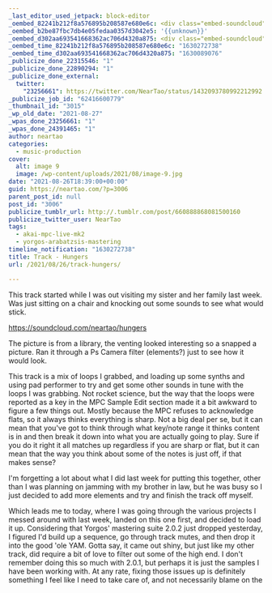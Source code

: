 ```yaml
---
_last_editor_used_jetpack: block-editor
_oembed_82241b212f8a576895b208587e680e6c: <div class="embed-soundcloud"><iframe title="Hungers by NearTao" width="500" height="400" scrolling="no" frameborder="no" src="https://w.soundcloud.com/player/?visual=true&url=https%3A%2F%2Fapi.soundcloud.com%2Ftracks%2F1114140871&show_artwork=true&maxheight=750&maxwidth=500"></iframe></div>
_oembed_b2be87fbc7db4e05fedaa0357d3042e5: '{{unknown}}'
_oembed_d302aa693541668362ac706d4320a875: <div class="embed-soundcloud"><iframe title="Hungers by NearTao" width="750" height="400" scrolling="no" frameborder="no" src="https://w.soundcloud.com/player/?visual=true&url=https%3A%2F%2Fapi.soundcloud.com%2Ftracks%2F1114140871&show_artwork=true&maxheight=1000&maxwidth=750"></iframe></div>
_oembed_time_82241b212f8a576895b208587e680e6c: "1630272738"
_oembed_time_d302aa693541668362ac706d4320a875: "1630089076"
_publicize_done_22315546: "1"
_publicize_done_22890294: "1"
_publicize_done_external:
  twitter:
    "23256661": https://twitter.com/NearTao/status/1432093780992212992
_publicize_job_id: "62416600779"
_thumbnail_id: "3015"
_wp_old_date: "2021-08-27"
_wpas_done_23256661: "1"
_wpas_done_24391465: "1"
author: neartao
categories:
  - music-production
cover:
  alt: image 9
  image: /wp-content/uploads/2021/08/image-9.jpg
date: "2021-08-26T18:39:00+00:00"
guid: https://neartao.com/?p=3006
parent_post_id: null
post_id: "3006"
publicize_tumblr_url: http://.tumblr.com/post/660888868081500160
publicize_twitter_user: NearTao
tags:
  - akai-mpc-live-mk2
  - yorgos-arabatzsis-mastering
timeline_notification: "1630272738"
title: Track - Hungers
url: /2021/08/26/track-hungers/

---
```

This track started while I was out visiting my sister and her family last week. Was just sitting on a chair and knocking out some sounds to see what would stick.

https://soundcloud.com/neartao/hungers

The picture is from a library, the venting looked interesting so a snapped a picture. Ran it through a Ps Camera filter (elements?) just to see how it would look.

This track is a mix of loops I grabbed, and loading up some synths and using pad performer to try and get some other sounds in tune with the loops I was grabbing. Not rocket science, but the way that the loops were reported as a key in the MPC Sample Edit section made it a bit awkward to figure a few things out. Mostly because the MPC refuses to acknowledge flats, so it always thinks everything is sharp. Not a big deal per se, but it can mean that you've got to think through what key/note range it thinks content is in and then break it down into what you are actually going to play. Sure if you do it right it all matches up regardless if you are sharp or flat, but it can mean that the way you think about some of the notes is just off, if that makes sense?

I'm forgetting a lot about what I did last week for putting this together, other than I was planning on jamming with my brother in law, but he was busy so I just decided to add more elements and try and finish the track off myself.

Which leads me to today, where I was going through the various projects I messed around with last week, landed on this one first, and decided to load it up. Considering that Yorgos' mastering suite 2.0.2 just dropped yesterday, I figured I'd build up a sequence, go through track mutes, and then drop it into the good 'ole YAM. Gotta say, it came out shiny, but just like my other track, did require a bit of love to filter out some of the high end. I don't remember doing this so much with 2.0.1, but perhaps it is just the samples I have been working with. At any rate, fixing those issues up is definitely something I feel like I need to take care of, and not necessarily blame on the
